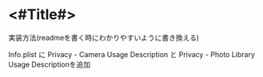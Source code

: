 #  <#Title#>

実装方法(readmeを書く時にわかりやすいように書き換える)

Info.plist に Privacy - Camera Usage Description と Privacy - Photo Library Usage Descriptionを追加

